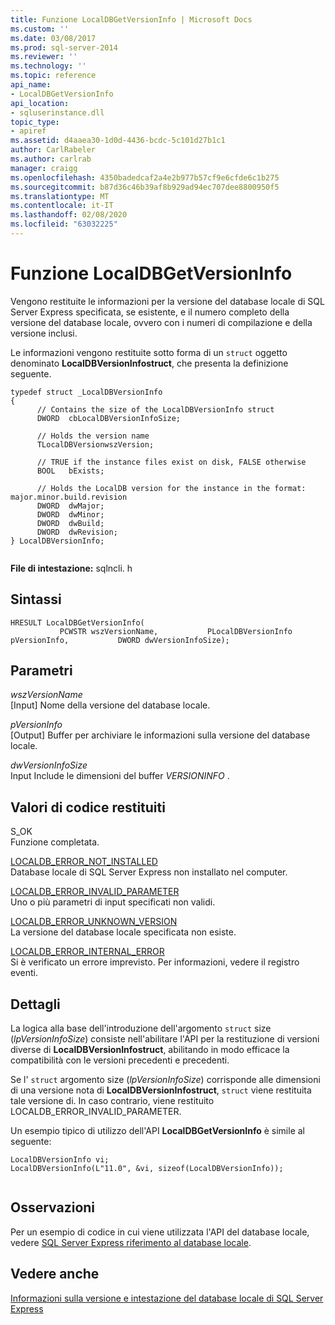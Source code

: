 ```yaml
---
title: Funzione LocalDBGetVersionInfo | Microsoft Docs
ms.custom: ''
ms.date: 03/08/2017
ms.prod: sql-server-2014
ms.reviewer: ''
ms.technology: ''
ms.topic: reference
api_name:
- LocalDBGetVersionInfo
api_location:
- sqluserinstance.dll
topic_type:
- apiref
ms.assetid: d4aaea30-1d0d-4436-bcdc-5c101d27b1c1
author: CarlRabeler
ms.author: carlrab
manager: craigg
ms.openlocfilehash: 4350badedcaf2a4e2b977b57cf9e6cfde6c1b275
ms.sourcegitcommit: b87d36c46b39af8b929ad94ec707dee8800950f5
ms.translationtype: MT
ms.contentlocale: it-IT
ms.lasthandoff: 02/08/2020
ms.locfileid: "63032225"
---
```

# <a name="localdbgetversioninfo-function"></a>Funzione LocalDBGetVersionInfo
  Vengono restituite le informazioni per la versione del database locale di SQL Server Express specificata, se esistente, e il numero completo della versione del database locale, ovvero con i numeri di compilazione e della versione inclusi.  
  
 Le informazioni vengono restituite sotto forma di un `struct` oggetto denominato **LocalDBVersionInfostruct**, che presenta la definizione seguente.  
  
```  
typedef struct _LocalDBVersionInfo  
{  
      // Contains the size of the LocalDBVersionInfo struct  
      DWORD  cbLocalDBVersionInfoSize;  
  
      // Holds the version name  
      TLocalDBVersionwszVersion;  
  
      // TRUE if the instance files exist on disk, FALSE otherwise  
      BOOL   bExists;  
  
      // Holds the LocalDB version for the instance in the format: major.minor.build.revision  
      DWORD  dwMajor;  
      DWORD  dwMinor;  
      DWORD  dwBuild;  
      DWORD  dwRevision;  
} LocalDBVersionInfo;  
  
```  
  
 **File di intestazione:** sqlncli. h  
  
## <a name="syntax"></a>Sintassi  
  
```  
HRESULT LocalDBGetVersionInfo(  
           PCWSTR wszVersionName,           PLocalDBVersionInfo pVersionInfo,           DWORD dwVersionInfoSize);  
```  
  
## <a name="parameters"></a>Parametri  
 *wszVersionName*  
 [Input] Nome della versione del database locale.  
  
 *pVersionInfo*  
 [Output] Buffer per archiviare le informazioni sulla versione del database locale.  
  
 *dwVersionInfoSize*  
 Input Include le dimensioni del buffer *VERSIONINFO* .  
  
## <a name="returns"></a>Valori di codice restituiti  
 S_OK  
 Funzione completata.  
  
 [LOCALDB_ERROR_NOT_INSTALLED](../express-localdb-error-messages/localdb-error-not-installed.md)  
 Database locale di SQL Server Express non installato nel computer.  
  
 [LOCALDB_ERROR_INVALID_PARAMETER](../express-localdb-error-messages/localdb-error-invalid-parameter.md)  
 Uno o più parametri di input specificati non validi.  
  
 [LOCALDB_ERROR_UNKNOWN_VERSION](../express-localdb-error-messages/localdb-error-unknown-version.md)  
 La versione del database locale specificata non esiste.  
  
 [LOCALDB_ERROR_INTERNAL_ERROR](../express-localdb-error-messages/localdb-error-internal-error.md)  
 Si è verificato un errore imprevisto. Per informazioni, vedere il registro eventi.  
  
## <a name="details"></a>Dettagli  
 La logica alla base dell'introduzione dell'argomento `struct` size (*lpVersionInfoSize*) consiste nell'abilitare l'API per la restituzione di versioni diverse di **LocalDBVersionInfostruct**, abilitando in modo efficace la compatibilità con le versioni precedenti e precedenti.  
  
 Se l' `struct` argomento size (*lpVersionInfoSize*) corrisponde alle dimensioni di una versione nota di **LocalDBVersionInfostruct**, `struct` viene restituita tale versione di. In caso contrario, viene restituito LOCALDB_ERROR_INVALID_PARAMETER.  
  
 Un esempio tipico di utilizzo dell'API **LocalDBGetVersionInfo** è simile al seguente:  
  
```  
LocalDBVersionInfo vi;  
LocalDBVersionInfo(L"11.0", &vi, sizeof(LocalDBVersionInfo));  
  
```  
  
## <a name="remarks"></a>Osservazioni  
 Per un esempio di codice in cui viene utilizzata l'API del database locale, vedere [SQL Server Express riferimento al database locale](../sql-server-express-localdb-reference.md).  
  
## <a name="see-also"></a>Vedere anche  
 [Informazioni sulla versione e intestazione del database locale di SQL Server Express](sql-server-express-localdb-header-and-version-information.md)  
  
  
